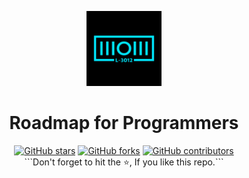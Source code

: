 <p align="center">
  <a href="https://github.com/lov3five" target="blank"><img src="https://github.com/lov3five/l-3012/blob/main/static/profile.png?raw=true" width="120" alt="L-3012 Logo" /></a>
</p>

  <h1 align="center">Roadmap for Programmers</h1>
    <p align="center">
<a href="https://github.com/lov3five/roadmap/stargazers" target="_blank"><img src="https://img.shields.io/github/stars/lov3five/roadmap" alt="GitHub stars" /></a>
<a href="https://www.npmjs.com/~nestjscore" target="_blank"><img src="https://img.shields.io/github/forks/lov3five/roadmap?color=blue" alt="GitHub forks" /></a>
<a href="https://www.npmjs.com/~nestjscore" target="_blank"><img src="https://img.shields.io/github/contributors/lov3five/roadmap?color=blue" alt="GitHub contributors" /></a>
</br>
```Don't forget to hit the ⭐, If you like this repo.```
